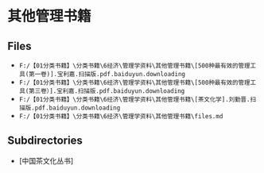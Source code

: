 # 其他管理书籍

## Files

- `F:/【01分类书籍】\分类书籍\6经济\管理学资料\其他管理书籍\[500种最有效的管理工具(第一卷)].宝利嘉.扫描版.pdf.baiduyun.downloading`
- `F:/【01分类书籍】\分类书籍\6经济\管理学资料\其他管理书籍\[500种最有效的管理工具(第三卷）].宝利嘉.扫描版.pdf.baiduyun.downloading`
- `F:/【01分类书籍】\分类书籍\6经济\管理学资料\其他管理书籍\[茶文化学].刘勤晋.扫描版.pdf.baiduyun.downloading`
- `F:/【01分类书籍】\分类书籍\6经济\管理学资料\其他管理书籍\files.md`

## Subdirectories

- [中国茶文化丛书]
